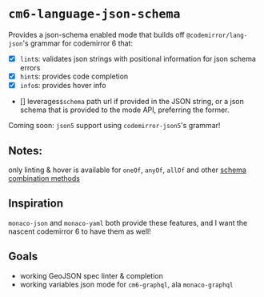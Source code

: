 # `cm6-language-json-schema`

Provides a json-schema enabled mode that builds off `@codemirror/lang-json`'s grammar for codemirror 6 that:

- [x] `lint`s:  validates json strings with positional information for json schema errors
- [x] `hint`s: provides code completion
- [x] `info`s: provides hover info
- [] leverages`$schema` path url if provided in the JSON string, or a json schema that is provided to the mode API, preferring the former.

Coming soon: `json5` support using `codemirror-json5`'s grammar!
## Notes:
only linting & hover is available for `oneOf`, `anyOf`, `allOf` and other [schema combination methods](https://json-schema.org/understanding-json-schema/reference/combining.html)
## Inspiration

`monaco-json` and `monaco-yaml` both provide these features, and I want the nascent codemirror 6 to have them as well!

## Goals
- working GeoJSON spec linter & completion
- working variables json mode for `cm6-graphql`, ala `monaco-graphql`
